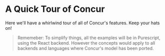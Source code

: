 # A Quick Tour of Concur

Here we'll have a whirlwind tour of all of Concur's features. Keep your hats on!

> Rememeber: To simplify things, all the examples will be in Purescript, using the React backend.
> However the concepts would apply to all backends and languages where Concur's model has been ported.

